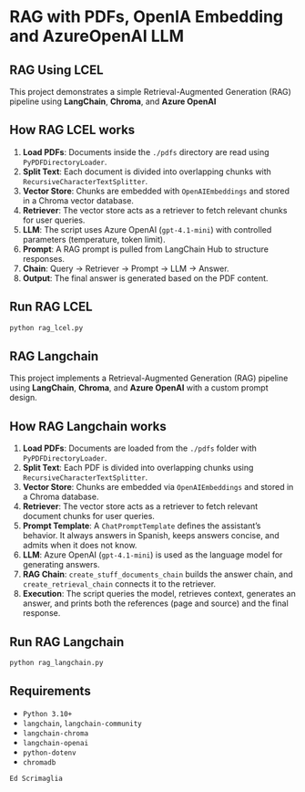 # RAG with PDFs, OpenIA Embedding and AzureOpenAI LLM

## RAG Using LCEL

This project demonstrates a simple Retrieval-Augmented Generation (RAG) pipeline using **LangChain**, **Chroma**, and **Azure OpenAI**

## How RAG LCEL works

1. **Load PDFs**: Documents inside the `./pdfs` directory are read using `PyPDFDirectoryLoader`.  
2. **Split Text**: Each document is divided into overlapping chunks with `RecursiveCharacterTextSplitter`.  
3. **Vector Store**: Chunks are embedded with `OpenAIEmbeddings` and stored in a Chroma vector database.  
4. **Retriever**: The vector store acts as a retriever to fetch relevant chunks for user queries.  
5. **LLM**: The script uses Azure OpenAI (`gpt-4.1-mini`) with controlled parameters (temperature, token limit).  
6. **Prompt**: A RAG prompt is pulled from LangChain Hub to structure responses.  
7. **Chain**: Query → Retriever → Prompt → LLM → Answer.  
8. **Output**: The final answer is generated based on the PDF content.  

## Run RAG LCEL

```bash
python rag_lcel.py
```

## RAG Langchain

This project implements a Retrieval-Augmented Generation (RAG) pipeline using **LangChain**, **Chroma**, and **Azure OpenAI** with a custom prompt design.  

## How RAG Langchain works

1. **Load PDFs**: Documents are loaded from the `./pdfs` folder with `PyPDFDirectoryLoader`.  
2. **Split Text**: Each PDF is divided into overlapping chunks using `RecursiveCharacterTextSplitter`.  
3. **Vector Store**: Chunks are embedded via `OpenAIEmbeddings` and stored in a Chroma database.  
4. **Retriever**: The vector store acts as a retriever to fetch relevant document chunks for user queries.  
5. **Prompt Template**: A `ChatPromptTemplate` defines the assistant’s behavior. It always answers in Spanish, keeps answers concise, and admits when it does not know.  
6. **LLM**: Azure OpenAI (`gpt-4.1-mini`) is used as the language model for generating answers.  
7. **RAG Chain**: `create_stuff_documents_chain` builds the answer chain, and `create_retrieval_chain` connects it to the retriever.  
8. **Execution**: The script queries the model, retrieves context, generates an answer, and prints both the references (page and source) and the final response.  

## Run RAG Langchain

```bash
python rag_langchain.py
```

## Requirements

- `Python 3.10+`
- `langchain`, `langchain-community`  
- `langchain-chroma`  
- `langchain-openai`  
- `python-dotenv`  
- `chromadb`
  
```Ed Scrimaglia```
  